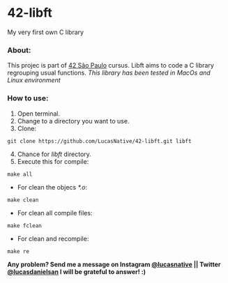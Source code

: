 # 42-libft
My very first own C library 

### About:
  This projec is part of <a href="https://www.42sp.org.br/">42 São Paulo</a> cursus. Libft aims to code a C library regrouping usual functions.
  _This library has been tested in MacOs and Linux environment_
  
### How to use:
  1. Open terminal.
  2. Change to a directory you want to use. 
  3. Clone:
  ~~~ 
  git clone https://github.com/LucasNative/42-libft.git libft 
  ~~~
  4. Chance for _libft_ directory.
  5. Execute this for compile:
  ~~~
  make all
  ~~~
  * For clean the objecs _*.o_:
  ~~~
  make clean
  ~~~
  * For clean all compile files:
  ~~~
  make fclean
  ~~~
  * For clean and recompile:
  ~~~
  make re
  ~~~
  
  **Any problem? Send me a message on Instagram [@lucasnative](https://www.instagram.com/lucasnative/) || Twitter [@lucasdanielsan](https://twitter.com/LucasDanielSan) I will be grateful to answer! :)**
